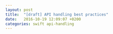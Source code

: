 ```yaml
---
layout: post
title:  "[draft] API handling best practices"
date:   2016-10-19 12:09:07 +0200
categories: swift api-handling
---
```




